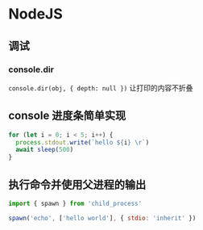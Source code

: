 # NodeJS

## 调试

### console.dir

`console.dir(obj, { depth: null })` 让打印的内容不折叠

## console 进度条简单实现

```js
for (let i = 0; i < 5; i++) {
  process.stdout.write(`hello ${i} \r`)
  await sleep(500)
}
```

## 执行命令并使用父进程的输出

```js
import { spawn } from 'child_process'

spawn('echo', ['hello world'], { stdio: 'inherit' })
```
